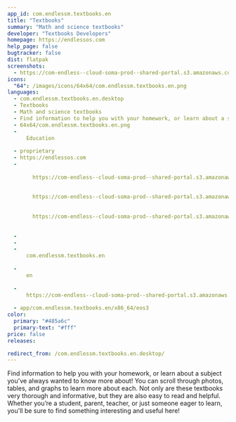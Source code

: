 ```yaml
---
app_id: com.endlessm.textbooks.en
title: "Textbooks"
summary: "Math and science textbooks"
developer: "Textbooks Developers"
homepage: https://endlessos.com
help_page: false
bugtracker: false
dist: flatpak
screenshots:
  - https://com-endless--cloud-soma-prod--shared-portal.s3.amazonaws.com/apps.356.screenshots.79ac917d-e258-4e3a-aabb-75634d5f69dd_202001211936241919.png
icons:
  "64": /images/icons/64x64/com.endlessm.textbooks.en.png
languages:
  - com.endlessm.textbooks.en.desktop
  - Textbooks
  - Math and science textbooks
  - Find information to help you with your homework, or learn about a subject you've always wanted to know more about! You can scroll through photos, tables, and graphs to learn more about each. Not only are these textbooks very thorough and informative, but they are also easy to read and helpful. Whether you’re a student, parent, teacher, or just someone eager to learn, you'll be sure to find something interesting and useful here!
  - 64x64/com.endlessm.textbooks.en.png
  - 
      Education
    
  - proprietary
  - https://endlessos.com
  - 
      
        https://com-endless--cloud-soma-prod--shared-portal.s3.amazonaws.com/apps.356.screenshots.79ac917d-e258-4e3a-aabb-75634d5f69dd_202001211936241919.png
      
      
        https://com-endless--cloud-soma-prod--shared-portal.s3.amazonaws.com/apps.356.screenshots.4c58e94c-7324-401e-8562-aeb11a94580b_202001211936241919.png
      
      
        https://com-endless--cloud-soma-prod--shared-portal.s3.amazonaws.com/apps.356.screenshots.2a362301-6a09-4889-b8a0-8163f83aa98c_202001211936241919.png
      
    
  - 
  - 
  - 
      com.endlessm.textbooks.en
    
  - 
      en
    
  - 
      https://com-endless--cloud-soma-prod--shared-portal.s3.amazonaws.com/app.2039.appCenterThumbnail.1cc0eaaa-1083-495e-a575-7e36eba135d4_20200121193631066.jpg
    
  - app/com.endlessm.textbooks.en/x86_64/eos3
color:
  primary: "#485a6c"
  primary-text: "#fff"
price: false
releases:

redirect_from: /com.endlessm.textbooks.en.desktop/
---
```


<p>Find information to help you with your homework, or learn about a subject you've always wanted to know more about! You can scroll through photos, tables, and graphs to learn more about each. Not only are these textbooks very thorough and informative, but they are also easy to read and helpful. Whether you’re a student, parent, teacher, or just someone eager to learn, you'll be sure to find something interesting and useful here!</p>